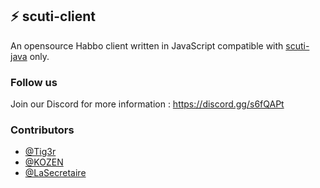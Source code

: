 ## :zap: scuti-client

An opensource Habbo client written in JavaScript compatible with [scuti-java](https://github.com/Tiig3r/scuti-java) only.

### Follow us
Join our Discord for more information : https://discord.gg/s6fQAPt

### Contributors
- [@Tig3r](https://github.com/Tiig3r)
- [@KOZEN](https://github.com/kozennnn)
- [@LaSecretaire](https://github.com/maximehery)
